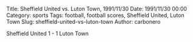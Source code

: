 Title: Sheffield United vs. Luton Town, 1991/11/30
Date: 1991/11/30 00:00
Category: sports
Tags: football, football scores, Sheffield United, Luton Town
Slug: sheffield-united-vs-luton-town
Author: carbonero


Sheffield United 1 - 1 Luton Town
